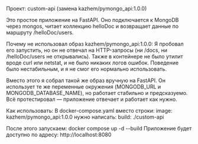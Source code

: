 Проект: custom-api (замена kazhem/pymongo_api:1.0.0)

Это простое приложение на FastAPI. Оно подключается к MongoDB через mongos, читает коллекцию helloDoc и возвращает данные по маршруту /helloDoc/users.

Почему не использовал образ kazhem/pymongo_api:1.0.0:
Я пробовал его запустить, но он не отвечал на HTTP-запросы (ни /docs, ни /helloDoc/users не открывались). Также в контейнере не было утилит вроде curl или netstat, и не было никаких логов ошибок. Поведение было нестабильным, и я не смог его нормально использовать.

Вместо этого я собрал такой же образ вручную на FastAPI. Он использует те же переменные окружения (MONGODB_URL и MONGODB_DATABASE_NAME), но работает стабильно и предсказуемо. Всё протестировал — приложение отвечает и работает как нужно.

Как использовать:
В docker-compose.yaml вместо строки: image: kazhem/pymongo_api:1.0.0
нужно написать: build: ./custom-api

После этого запускаем: docker compose up -d --build
Приложение будет доступно по адресу:
http://localhost:8080
